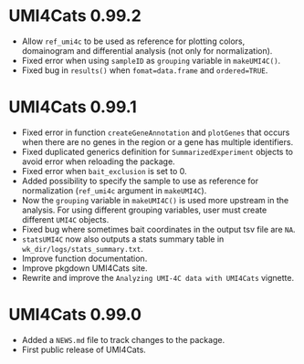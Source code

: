# UMI4Cats 0.99.2
* Allow `ref_umi4c` to be used as reference for plotting colors, domainogram and differential analysis (not only for normalization).
* Fixed error when using `sampleID` as `grouping` variable in `makeUMI4C()`.
* Fixed bug in `results()` when `fomat=data.frame` and `ordered=TRUE`.

# UMI4Cats 0.99.1
* Fixed error in function `createGeneAnnotation` and `plotGenes` that occurs when there are no genes in the region or a gene has multiple identifiers.
* Fixed duplicated generics definition for `SummarizedExperiment` objects to avoid error when reloading the package.
* Fixed error when `bait_exclusion` is set to 0.
* Added possibility to specify the sample to use as reference for normalization (`ref_umi4c` argument in `makeUMI4C`).
* Now the `grouping` variable in `makeUMI4C()` is used more upstream in the analysis. For using different grouping variables, user must create different `UMI4C` objects.
* Fixed bug where sometimes bait coordinates in the output tsv file are `NA`.
* `statsUMI4C` now also outputs a stats summary table in `wk_dir/logs/stats_summary.txt`.
* Improve function documentation.
* Improve pkgdown UMI4Cats site.
* Rewrite and improve the `Analyzing UMI-4C data with UMI4Cats` vignette.

# UMI4Cats 0.99.0

* Added a `NEWS.md` file to track changes to the package.
* First public release of UMI4Cats.
